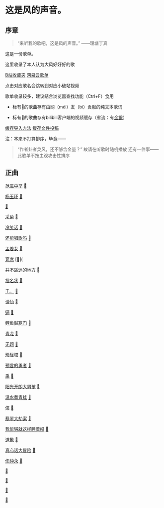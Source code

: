 # 这是风的声音。

## 序章

>“来听我的歌吧，这是风的声音。” ——理塘丁真

这是一份歌单。

这里收录了本人认为大风好好好的歌

[B站收藏夹]()    [网易云歌单]()

点击对应歌名会跳转到对应小破站视频

歌单收录较多，建议结合浏览器查找功能（Ctrl+F）食用

- 标有📝的歌曲存有由网（méi）友（bī）贡献的纯文本歌词

- 标有💾的歌曲存有bilibili客户端的视频缓存（省流：有[金银]()）

[缓存导入方法]()    [缓存文件投稿]()

注：本来不打算排序，毕竟——
>“作者卦者灵风，还不够含金量？”
故请在听歌时随机播放
还有一件事——
此歌单不按主观攻击性排序

 ## 正曲

[范进中举]() [📝]()

[杨玉环]() [📝]()

[]() [📝]()

[采菊]() [📝]()

[冷笑话]() [📝]()

[还能唱歌吗]() [📝]()

[孟姜女]() [📝]()

[宴席]() [📝](

[并不遥远的地方]() [📝]()

[投名状]() [📝]()

[千。]() [📝]()

[请仙]() [📝]()

[逼]() [📝]()

[鲤鱼越寒门]() [📝]()

[青龙]() [📝]()

[无题]() [📝]()

[玲珑塔]() [📝]()

[预言的勇者]() [📝]()

[禹]() [📝]()

[阳光开朗大男孩]() [📝]()

[温水煮青蛙]() [📝]()

[侠]() [📝]()

[翡翠大劫案]() [📝]()

[我能够就这样睡着吗]() [📝]()

[道歉]() [📝]()

[真心话大冒险]() [📝]()

[伤仲永]() [📝]()

[]() [📝]()

[]() [📝]()

[]() [📝]()

[]() [📝]()



